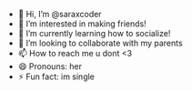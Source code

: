- 👋 Hi, I’m @saraxcoder
- 👀 I’m interested in making friends!
- 🌱 I’m currently learning how to socialize!
- 💞️ I’m looking to collaborate with my parents
- 📫 How to reach me u dont <3
- 😄 Pronouns: her
- ⚡ Fun fact: im single

<!---
saraxcoder/saraxcoder is a ✨ special ✨ repository because its `README.md` (this file) appears on your GitHub profile.
You can click the Preview link to take a look at your changes.
--->
